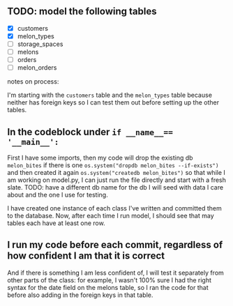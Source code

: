 ## TODO: model the following tables
- [x] customers
- [x] melon_types
- [ ] storage_spaces
- [ ] melons
- [ ] orders
- [ ] melon_orders

notes on process:

I'm starting with the `customers` table and the `melon_types` table because neither has foreign keys so I can test them out before setting up the other tables. 

## In the codeblock under  `if __name__== '__main__':`

First I have some imports, then my code will drop the existing db `melon_bites` if there is one `os.system("dropdb melon_bites --if-exists")` and then created it again `os.system("createdb melon_bites")` so that while I am working on model.py, I can just run the file directly and start with a fresh slate. TODO: have a different db name for the db I will seed with data I care about and the one I use for testing.



I have created one instance of each class I've written and committed them to the database. Now, after each time I run model, I should see that may tables each have at least one row.

## I run my code before each commit, regardless of how confident I am that it is correct 

And if there is something I am less confident of, I will test it separately from other parts of the class: for example, I wasn't 100% sure I had the right syntax for the date field on the melons table, so I ran the code for that before also adding in the foreign keys in that table.